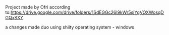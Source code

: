 Project made by Ofri according to:https://drive.google.com/drive/folders/1SdEGGc26l9kWr5sjYgVOXWosqDGQxSXY

a changes made duo using shiity operating system - windows

